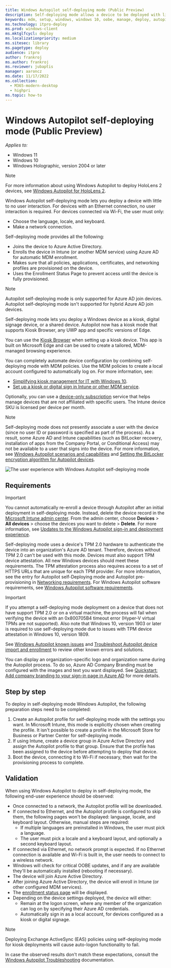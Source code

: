 ```yaml
---
title: Windows Autopilot self-deploying mode (Public Preview)
description: Self-deploying mode allows a device to be deployed with little to no user interaction. This mode is designed to deploy Windows as a kiosk, digital signage device, or a shared device.
keywords: mdm, setup, windows, windows 10, oobe, manage, deploy, autopilot, ztd, zero-touch, partner, msfb, intune
ms.technology: itpro-deploy
ms.prod: windows-client
ms.mktglfcycl: deploy
ms.localizationpriority: medium
ms.sitesec: library
ms.pagetype: deploy
audience: itpro
author: frankroj
ms.author: frankroj
ms.reviewer: jubaptis
manager: aaroncz
ms.date: 11/17/2022
ms.collection: 
  - M365-modern-desktop
  - highpri
ms.topic: how-to
---
```


# Windows Autopilot self-deploying mode (Public Preview)

*Applies to:*

- Windows 11
- Windows 10
- Windows Holographic, version 2004 or later

> [!NOTE]
> For more information about using Windows Autopilot to deploy HoloLens 2 devices, see [Windows Autopilot for HoloLens 2](/hololens/hololens2-autopilot).

Windows Autopilot self-deploying mode lets you deploy a device with little to no user interaction. For devices with an Ethernet connection, no user interaction is required. For devices connected via Wi-Fi, the user must only:

- Choose the language, locale, and keyboard.
- Make a network connection.

Self-deploying mode provides all the following:

- Joins the device to Azure Active Directory.
- Enrolls the device in Intune (or another MDM service) using Azure AD for automatic MDM enrollment.
- Makes sure that all policies, applications, certificates, and networking profiles are provisioned on the device.
- Uses the Enrollment Status Page to prevent access until the device is fully provisioned.

> [!NOTE]
>
> Autopilot self-deploying mode is only supported for Azure AD join devices. Autopilot self-deploying mode isn't supported for hybrid Azure AD join devices.

Self-deploying mode lets you deploy a Windows device as a kiosk, digital signage device, or a shared device.
Autopilot now has a kiosk mode that supports Kiosk Browser, any UWP app and specific versions of Edge.

You can use the [Kiosk Browser](https://www.microsoft.com/p/kiosk-browser/9ngb5s5xg2kp?rtc=1&activetab=pivot:overviewtab) when setting up a kiosk device. This app is built on Microsoft Edge and can be used to create a tailored, MDM-managed browsing experience.

You can completely automate device configuration by combining self-deploying mode with MDM policies. Use the MDM policies to create a local account configured to automatically log on. For more information, see:

- [Simplifying kiosk management for IT with Windows 10](https://techcommunity.microsoft.com/t5/windows-it-pro-blog/simplifying-kiosk-management-for-it-with-windows-10/ba-p/187691).
- [Set up a kiosk or digital sign in Intune or other MDM service](/windows/configuration/setup-kiosk-digital-signage#set-up-a-kiosk-or-digital-sign-in-intune-or-other-mdm-service).

Optionally, you can use a [device-only subscription](https://techcommunity.microsoft.com/t5/microsoft-endpoint-manager-blog/microsoft-intune-announces-device-only-subscription-for-shared/ba-p/280817) service that helps manage devices that are not affiliated with specific users. The Intune device SKU is licensed per device per month.

> [!NOTE]
> Self-deploying mode does not presently associate a user with the device (since no user ID or password is specified as part of the process). As a result, some Azure AD and Intune capabilities (such as BitLocker recovery, installation of apps from the Company Portal, or Conditional Access) may not be available to a user that signs into the device. For more information, see [Windows Autopilot scenarios and capabilities](windows-autopilot-scenarios.md) and [Setting the BitLocker encryption algorithm for Autopilot devices](bitlocker.md).

![The user experience with Windows Autopilot self-deploying mode](images/self-deploy-welcome.png)

## Requirements

> [!IMPORTANT]
> You cannot automatically re-enroll a device through Autopilot after an initial deployment in self-deploying mode. Instead, delete the device record in the [Microsoft Intune admin center](https://go.microsoft.com/fwlink/?linkid=2109431). From the admin center, choose **Devices** &gt; **All devices** &gt; choose the devices you want to delete &gt; **Delete**.  For more information, see [Updates to the Windows Autopilot sign-in and deployment experience](https://techcommunity.microsoft.com/t5/intune-customer-success/updates-to-the-windows-autopilot-sign-in-and-deployment/ba-p/2848452).

Self-deploying mode uses a device's TPM 2.0 hardware to authenticate the device into an organization's Azure AD tenant. Therefore, devices without TPM 2.0 can't be used with this mode. Devices must also support TPM device attestation. All new Windows devices should meet these requirements. The TPM attestation process also requires access to a set of HTTPS URLs that are unique for each TPM provider. For more information, see the entry for Autopilot self-Deploying mode and Autopilot pre-provisioning in [Networking requirements](networking-requirements.md#tpm). For Windows Autopilot software requirements, see [Windows Autopilot software requirements](./software-requirements.md).

> [!IMPORTANT]
> If you attempt a self-deploying mode deployment on a device that does not have support TPM 2.0 or on a virtual machine, the process will fail when verifying the device with an 0x800705B4 timeout error (Hyper-V virtual TPMs are not supported). Also note that Windows 10, version 1903 or later is required to use self-deploying mode due to issues with TPM device attestation in Windows 10, version 1809. 
>
> See [Windows Autopilot known issues](known-issues.md) and [Troubleshoot Autopilot device import and enrollment](troubleshoot-device-enrollment.md) to review other known errors and solutions.

You can display an organization-specific logo and organization name during the Autopilot process. To do so, Azure AD Company Branding must be configured with the images and text you want displayed. See [Quickstart: Add company branding to your sign-in page in Azure AD](/azure/active-directory/fundamentals/customize-branding) for more details.

## Step by step

To deploy in self-deploying mode Windows Autopilot, the following preparation steps need to be completed:

1. Create an Autopilot profile for self-deploying mode with the settings you want. In Microsoft Intune, this mode is explicitly chosen when creating the profile. It isn't possible to create a profile in the Microsoft Store for Business or Partner Center for self-deploying mode.
2. If using Intune, create a device group in Azure Active Directory and assign the Autopilot profile to that group. Ensure that the profile has been assigned to the device before attempting to deploy that device.
3. Boot the device, connecting it to Wi-Fi if necessary, then wait for the provisioning process to complete.

## Validation

When using Windows Autopilot to deploy in self-deploying mode, the following end-user experience should be observed:

- Once connected to a network, the Autopilot profile will be downloaded.
- If connected to Ethernet, and the Autopilot profile is configured to skip them, the following pages won't be displayed: language, locale, and keyboard layout. Otherwise, manual steps are required:
  - If multiple languages are preinstalled in Windows, the user must pick a language.
  - The user must pick a locale and a keyboard layout, and optionally a second keyboard layout.
- If connected via Ethernet, no network prompt is expected. If no Ethernet connection is available and Wi-Fi is built in, the user needs to connect to a wireless network.
- Windows will check for critical OOBE updates, and if any are available they'll be automatically installed (rebooting if necessary).
- The device will join Azure Active Directory.
- After joining Azure Active Directory, the device will enroll in Intune (or other configured MDM services).
- The [enrollment status page](enrollment-status.md) will be displayed.
- Depending on the device settings deployed, the device will either:
  - Remain at the logon screen, where any member of the organization can log on by specifying their Azure AD credentials.
  - Automatically sign in as a local account, for devices configured as a kiosk or digital signage.

>[!NOTE]
>Deploying Exchange ActiveSync (EAS) policies using self-deploying mode for kiosk deployments will cause auto-logon functionality to fail.

In case the observed results don't match these expectations, consult the [Windows Autopilot Troubleshooting](troubleshooting.md) documentation.
